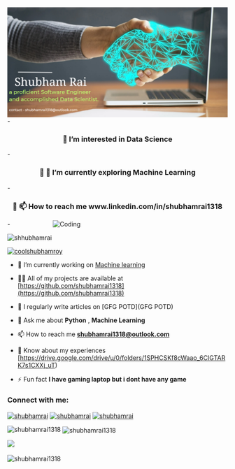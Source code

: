 <img align="left" src="https://github.com/shubhamrai1318/shubhamrai1318/blob/main/shubham.png" alt="shubhamrai1318" />

<br>
- <h3 align="center">👀 I’m interested in Data Science</h3>
- <h3 align="center">👀 🌱  I’m currently exploring Machine Learning</h3>
- <h3 align="center">👀 📫 How to reach me www.linkedin.com/in/shubhamrai1318</h3>
- <img align="right" alt="Coding" width="400" src="https://cdn.dribbble.com/users/1162077/screenshots/3848914/programmer.gif">

<!---
shubhamrai1318/shubhamrai1318 is a ✨ special ✨ repository because its `README.md` (this file) appears on your GitHub profile.
You can click the Preview link to take a look at your changes.
--->



<p align="left"> <img src="https://komarev.com/ghpvc/?username=shubhamrai&label=Profile%20views&color=0e75b6&style=flat" alt="shhubhamrai" /> </p>

<p align="left"> <a href="https://twitter.com/coolshubhamroy" target="blank"><img src="https://img.shields.io/twitter/follow/coolshubhamroy?logo=twitter&style=for-the-badge" alt="coolshubhamroy" /></a> </p>

- 🔭 I’m currently working on [Machine learning](https://github.com/BioinfoMachineLearning/DeepRefine)

- 👨‍💻 All of my projects are available at [https://github.com/shubhamrai1318](https://github.com/shubhamrai1318)

- 📝 I regularly write articles on [GFG POTD](GFG POTD)

- 💬 Ask me about **Python** , **Machine Learning**

- 📫 How to reach me **shubhamrai1318@outlook.com**

- 📄 Know about my experiences [https://drive.google.com/drive/u/0/folders/1SPHCSKf8cWaao_6CIGTARK7s1CXXj_uT)

- ⚡ Fun fact **I have gaming laptop but i dont have any game**

<h3 align="left">Connect with me:</h3>
<p align="left">
<a href="https://twitter.com/coolshubhamroy" target="blank"><img align="center" src="https://raw.githubusercontent.com/rahuldkjain/github-profile-readme-generator/master/src/images/icons/Social/twitter.svg" alt="shubhamrai" height="30" width="40" /></a>
<a href="https://linkedin.com/in/shubhamrai1318" target="blank"><img align="center" src="https://raw.githubusercontent.com/rahuldkjain/github-profile-readme-generator/master/src/images/icons/Social/linked-in-alt.svg" alt="shubhamrai" height="30" width="40" /></a>
<a href="https://instagram.com/shubham.rai1318" target="blank"><img align="center" src="https://raw.githubusercontent.com/rahuldkjain/github-profile-readme-generator/master/src/images/icons/Social/instagram.svg" alt="shubhamrai" height="30" width="40" /></a>


<p><img align="left" src="https://github-readme-stats.vercel.app/api/top-langs?username=shubhamrai1318&show_icons=true&locale=en&layout=compact" alt="shubhamrai1318" /></p>

<p>&nbsp;<img align="center" src="https://github-readme-stats.vercel.app/api?username=shubhamrai1318&show_icons=true&locale=en" alt="shubhamrai1318" /></p>
<p><img height="120em" src="https://github-readme-stats-sigma-five.vercel.app/api/top-langs/?username=adriannylelis&layout=compact&langs_count=7&theme=dracula"/></p>

<p><img align="center" src="https://github-readme-streak-stats.herokuapp.com/?user=shubhamrai1318&" alt="shubhamrai1318" /></p>
